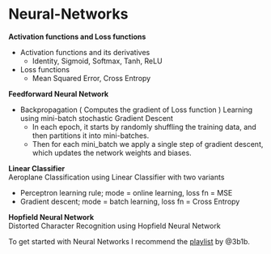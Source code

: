 # Neural-Networks

**Activation functions and Loss functions**
 * Activation functions and its derivatives
     * Identity, Sigmoid, Softmax, Tanh, ReLU
 * Loss functions
     * Mean Squared Error, Cross Entropy    

**Feedforward Neural Network**   
* Backpropagation ( Computes the gradient of Loss function ) Learning using mini-batch stochastic Gradient Descent  
    * In each epoch, it starts by randomly shuffling the training data, and then partitions it into mini-batches. 
    * Then for each mini_batch we apply a single step of gradient descent, which updates the network weights and biases.    

**Linear Classifier**          
Aeroplane Classification using Linear Classifier with two variants
* Perceptron learning rule; mode = online learning, loss fn =  MSE
* Gradient descent; mode = batch learning, loss fn = Cross Entropy

**Hopfield Neural Network**   
Distorted Character Recognition using Hopfield Neural Network                
                         
To get started with Neural Networks I recommend the [playlist](https://youtube.com/playlist?list=PLZHQObOWTQDNU6R1_67000Dx_ZCJB-3pi) by @3b1b.

